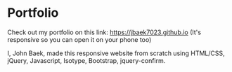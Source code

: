 # Portfolio

Check out my portfolio on this link: https://jbaek7023.github.io (It's responsive so you can open it on your phone too)

I, John Baek, made this responsive website from scratch using HTML/CSS, jQuery, Javascript, Isotype, Bootstrap, jquery-confirm.
